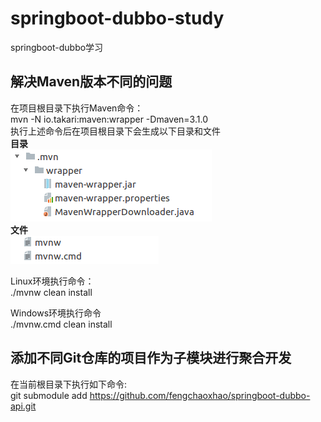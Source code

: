 # springboot-dubbo-study
springboot-dubbo学习

## 解决Maven版本不同的问题 ##
在项目根目录下执行Maven命令：  
mvn -N io.takari:maven:wrapper -Dmaven=3.1.0  
执行上述命令后在项目根目录下会生成以下目录和文件  
__目录__  
![./mvn/wrapper目录](./images/mvn-wrapper.png)  
__文件__  
![mvnw命令](./images/mvnw.png)  

Linux环境执行命令：  
./mvnw clean install  

Windows环境执行命令  
./mvnw.cmd clean install

## 添加不同Git仓库的项目作为子模块进行聚合开发 ##
在当前根目录下执行如下命令:  
git submodule add https://github.com/fengchaoxhao/springboot-dubbo-api.git

